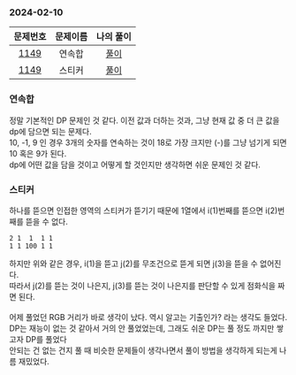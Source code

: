 ### 2024-02-10
| 문제번호 | 문제이름 | 나의 풀이 |
|:----:|:---------:|:---------: |
| [1149](https://www.acmicpc.net/problem/1912) | 연속합 | [풀이](https://github.com/Kminwo-o/BaekJoon-Algorithm/blob/main/%EB%B0%B1%EC%A4%80/Silver/1912.%E2%80%85%EC%97%B0%EC%86%8D%ED%95%A9/%EC%97%B0%EC%86%8D%ED%95%A9.java) |
| [1149](https://www.acmicpc.net/problem/9465) | 스티커 | [풀이](https://github.com/Kminwo-o/BaekJoon-Algorithm/blob/main/%EB%B0%B1%EC%A4%80/Silver/9465.%E2%80%85%EC%8A%A4%ED%8B%B0%EC%BB%A4/%EC%8A%A4%ED%8B%B0%EC%BB%A4.java) |

### 연속합
정말 기본적인 DP 문제인 것 같다. 이전 값과 더하는 것과, 그냥 현재 값 중 더 큰 값을 dp에 담으면 되는 문제다. <br>
10, -1, 9 인 경우 3개의 숫자를 연속하는 것이 18로 가장 크지만 (-)를 그냥 넘기게 되면 10 혹은 9가 된다. <br>
dp에 어떤 값을 담을 것이고 어떻게 할 것인지만 생각하면 쉬운 문제인 것 같다.

### 스티커
하나를 뜯으면 인접한 영역의 스티커가 뜯기기 때문에 1열에서 i(1)번째를 뜯으면 i(2)번째를 뜯을 수 없다. <br>
```plain
2 1  1  1 1
1 1 100 1 1
```
하지만 위와 같은 경우, i(1)을 뜯고 j(2)를 무조건으로 뜯게 되면 j(3)을 뜯을 수 없어진다. <br>
따라서 j(2)를 뜯는 것이 나은지, j(3)를 뜯는 것이 나은지를 판단할 수 있게 점화식을 짜면 된다.<br>
<br>
어제 풀었던 RGB 거리가 바로 생각이 났다. 역시 알고는 기출인가? 라는 생각도 들었다. <br>
DP는 재능이 없는 것 같아서 거의 안 풀었었는데, 그래도 쉬운 DP는 풀 정도 까지만 쌓고자 DP를 풀었다 <br>
안되는 건 없는 건지 풀 때 비슷한 문제들이 생각나면서 풀이 방법을 생각하게 되는게 나름 재밌었다. <br>
